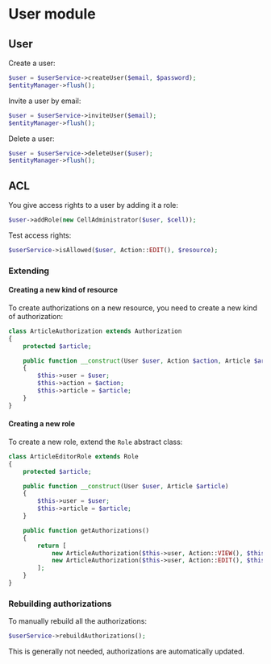 # User module

## User

Create a user:

```php
$user = $userService->createUser($email, $password);
$entityManager->flush();
```

Invite a user by email:

```php
$user = $userService->inviteUser($email);
$entityManager->flush();
```

Delete a user:

```php
$user = $userService->deleteUser($user);
$entityManager->flush();
```

## ACL

You give access rights to a user by adding it a role:

```php
$user->addRole(new CellAdministrator($user, $cell));
```

Test access rights:

```php
$userService->isAllowed($user, Action::EDIT(), $resource);
```

### Extending

#### Creating a new kind of resource

To create authorizations on a new resource, you need to create a new kind of authorization:

```php
class ArticleAuthorization extends Authorization
{
    protected $article;

    public function __construct(User $user, Action $action, Article $article)
    {
        $this->user = $user;
        $this->action = $action;
        $this->article = $article;
    }
}
```

#### Creating a new role

To create a new role, extend the `Role` abstract class:

```php
class ArticleEditorRole extends Role
{
    protected $article;

    public function __construct(User $user, Article $article)
    {
        $this->user = $user;
        $this->article = $article;
    }

    public function getAuthorizations()
    {
        return [
            new ArticleAuthorization($this->user, Action::VIEW(), $this->article),
            new ArticleAuthorization($this->user, Action::EDIT(), $this->article),
        ];
    }
}
```

### Rebuilding authorizations

To manually rebuild all the authorizations:

```php
$userService->rebuildAuthorizations();
```

This is generally not needed, authorizations are automatically updated.
